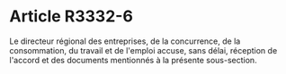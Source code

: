 # Article R3332-6

  
Le directeur régional des entreprises, de la concurrence, de la consommation, du travail et de l'emploi accuse, sans délai, réception de l'accord et des documents mentionnés à la présente sous-section.